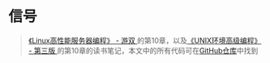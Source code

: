 # 信号

> [《Linux高性能服务器编程》 - 游双 ](https://1drv.ms/b/s!AkcJSyT7tq80c1DmkdcxK7oScvQ)的第10章，以及[《UNIX环境高级编程》 - 第三版 ](https://1drv.ms/b/s!AkcJSyT7tq80dj-j-M67C2Jaifk)的第10章的读书笔记，本文中的所有代码可在[GitHub仓库](https://github.com/LittleBee1024/learning_book/tree/main/docs/booknotes/hplsp/signal/code)中找到

